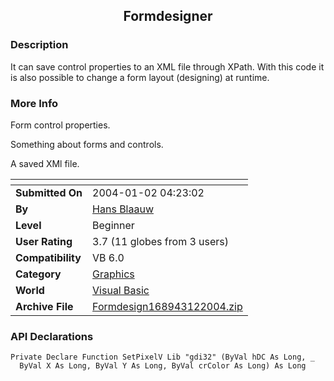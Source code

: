 ﻿<div align="center">

## Formdesigner


</div>

### Description

It can save control properties to an XML file through XPath. With this code it is also possible to change a form layout (designing) at runtime.
 
### More Info
 
Form control properties.

Something about forms and controls.

A saved XMl file.


<span>             |<span>
---                |---
**Submitted On**   |2004-01-02 04:23:02
**By**             |[Hans Blaauw](https://github.com/Planet-Source-Code/PSCIndex/blob/master/ByAuthor/hans-blaauw.md)
**Level**          |Beginner
**User Rating**    |3.7 (11 globes from 3 users)
**Compatibility**  |VB 6\.0
**Category**       |[Graphics](https://github.com/Planet-Source-Code/PSCIndex/blob/master/ByCategory/graphics__1-46.md)
**World**          |[Visual Basic](https://github.com/Planet-Source-Code/PSCIndex/blob/master/ByWorld/visual-basic.md)
**Archive File**   |[Formdesign168943122004\.zip](https://github.com/Planet-Source-Code/hans-blaauw-formdesigner__1-50726/archive/master.zip)

### API Declarations

```
Private Declare Function SetPixelV Lib "gdi32" (ByVal hDC As Long, _
  ByVal X As Long, ByVal Y As Long, ByVal crColor As Long) As Long
```





